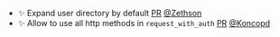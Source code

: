 - ✨ Expand user directory by default [PR](https://github.com/laminlabs/lamindb-setup/pull/1019) [@Zethson](https://github.com/Zethson)
- ✨ Allow to use all http methods in `request_with_auth` [PR](https://github.com/laminlabs/lamindb-setup/pull/1044) [@Koncopd](https://github.com/Koncopd)
